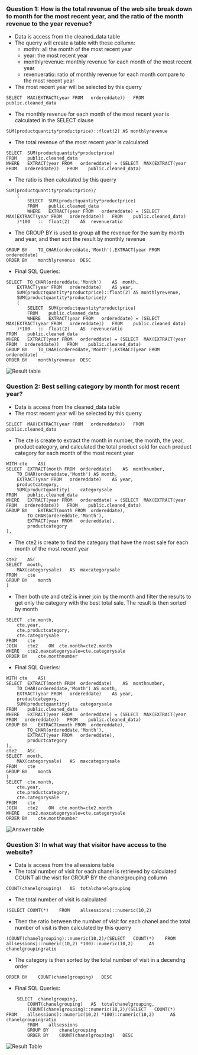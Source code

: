 ### Question 1: How is the total revenue of the web site break down to month for the most recent year, and the ratio of the month revenue to the year revenue? 
- Data is access from the cleaned_data table
- The querry will create a table with these collumn:
	- mothh: all the month of the most recent year
   	- year: the most recent year
   	- monthlyrevenue:  monthly revenue for each month of the most recent year
   	- revenueratio: ratio of monthly revenue for each month compare to the most recent year
- The most recent year will be selected by this querry
```
SELECT	MAX(EXTRACT(year FROM	ordereddate))	FROM	public.cleaned_data
```
- The monthly revenue for each month of the most recent year is calculated in the SELECT clause
```
SUM(productquantity*productprice)::float(2)	AS monthlyrevenue
```
- The total revenue of the most recent year is calculated
```
SELECT	SUM(productquantity*productprice)
FROM	public.cleaned_data
WHERE	EXTRACT(year FROM	ordereddate) = (SELECT	MAX(EXTRACT(year FROM	ordereddate))	FROM	public.cleaned_data)
```
- The ratio is then calculated by this querry
```
SUM(productquantity*productprice)/
	(
		SELECT	SUM(productquantity*productprice)
		FROM	public.cleaned_data
		WHERE	EXTRACT(year FROM	ordereddate) = (SELECT	MAX(EXTRACT(year FROM	ordereddate))	FROM	public.cleaned_data)
	)*100	::	float(2)	AS	revenueratio
```
- The GROUP BY is used to group all the revenue for the sum by month and year, and then sort the result by monthly revenue
```
GROUP BY	TO_CHAR(ordereddate,'Month'),EXTRACT(year FROM	ordereddate)
ORDER BY	monthlyrevenue	DESC
```
- Final SQL Queries:	
```
SELECT 	TO_CHAR(ordereddate,'Month')	AS	month,
	EXTRACT(year FROM	ordereddate)	AS year,
	SUM(productquantity*productprice)::float(2)	AS monthlyrevenue,
	SUM(productquantity*productprice)/
	(
		SELECT	SUM(productquantity*productprice)
		FROM	public.cleaned_data
		WHERE	EXTRACT(year FROM	ordereddate) = (SELECT	MAX(EXTRACT(year FROM	ordereddate))	FROM	public.cleaned_data)
	)*100	::	float(2)	AS	revenueratio
FROM	public.cleaned_data
WHERE	EXTRACT(year FROM	ordereddate) = (SELECT	MAX(EXTRACT(year FROM	ordereddate))	FROM	public.cleaned_data)
GROUP BY	TO_CHAR(ordereddate,'Month'),EXTRACT(year FROM	ordereddate)
ORDER BY	monthlyrevenue	DESC
```

![Result table](https://live.staticflickr.com/65535/53150801124_8224b0ac10.jpg)

### Question 2: Best selling category by month for most recent year?
- Data is access from the cleaned_data table
- The most recent year will be selected by this querry
```
SELECT	MAX(EXTRACT(year FROM	ordereddate))	FROM	public.cleaned_data
```
- The cte is create to extract the month in number, the month, the year, product category, and calculated the total product sold for each product category for each month of the most recent year
```
WITH cte	AS(
SELECT	EXTRACT(month FROM	ordereddate)	AS	monthnumber,
	TO_CHAR(ordereddate,'Month') AS month,
	EXTRACT(year FROM	ordereddate)	AS year,
	productcategory,
	SUM(productquantity)	categorysale
FROM	public.cleaned_data
WHERE	EXTRACT(year FROM	ordereddate) = (SELECT	MAX(EXTRACT(year FROM	ordereddate))	FROM	public.cleaned_data)
GROUP BY	EXTRACT(month FROM	ordereddate),
		TO_CHAR(ordereddate,'Month'),
		EXTRACT(year FROM	ordereddate),
		productcategory
),
```
- The cte2 is create to find the category that have the most sale for each month of the most recent year
```
cte2	AS(
SELECT	month,
	MAX(categorysale)	AS	maxcategorysale
FROM	cte
GROUP BY	month
)
```
- Then both cte and cte2 is inner join by the month and filter the results to get only the category with the best total sale. The result is then sorted by month
```
SELECT	cte.month,
	cte.year,
	cte.productcategory,
	cte.categorysale
FROM	cte
JOIN	cte2	ON	cte.month=cte2.month
WHERE	cte2.maxcategorysale=cte.categorysale
ORDER BY	cte.monthnumber
```
- Final SQL Queries:	
```
WITH cte	AS(
SELECT	EXTRACT(month FROM	ordereddate)	AS	monthnumber,
	TO_CHAR(ordereddate,'Month') AS month,
	EXTRACT(year FROM	ordereddate)	AS year,
	productcategory,
	SUM(productquantity)	categorysale
FROM	public.cleaned_data
WHERE	EXTRACT(year FROM	ordereddate) = (SELECT	MAX(EXTRACT(year FROM	ordereddate))	FROM	public.cleaned_data)
GROUP BY	EXTRACT(month FROM	ordereddate),
		TO_CHAR(ordereddate,'Month'),
		EXTRACT(year FROM	ordereddate),
		productcategory
),
cte2	AS(
SELECT	month,
	MAX(categorysale)	AS	maxcategorysale
FROM	cte
GROUP BY	month
)
SELECT	cte.month,
	cte.year,
	cte.productcategory,
	cte.categorysale
FROM	cte
JOIN	cte2	ON	cte.month=cte2.month
WHERE	cte2.maxcategorysale=cte.categorysale
ORDER BY	cte.monthnumber
```		

![Answer table](https://live.staticflickr.com/65535/53151062710_9bb28ab23b.jpg)



### Question 3: In what way that visitor have access to the website?
- Data is access from the allsessions table
- The total number of visit for each chanel is retrieved by calculated COUNT all the visit for GROUP BY the chanelgrouping collumn
```
COUNT(chanelgrouping)	AS	totalchanelgrouping
```
- The total number of visit is calculated
```
(SELECT	COUNT(*)	FROM	allsessions)::numeric(10,2)
```
- Then the ratio between the number of visit for each chanel and the total number of visit is then calculated by this querry
```
(COUNT(chanelgrouping)::numeric(10,2)/(SELECT	COUNT(*)	FROM	allsessions)::numeric(10,2) *100)::numeric(10,2)	  AS 		chanelgroupingratio
```
- The category is then sorted by the total number of visit in a decendng order
```
ORDER BY	COUNT(chanelgrouping)	DESC
```
- Final SQL Queries:
``` 
	SELECT 	chanelgrouping,
		COUNT(chanelgrouping)	AS	totalchanelgrouping,
		(COUNT(chanelgrouping)::numeric(10,2)/(SELECT	COUNT(*)	FROM	allsessions)::numeric(10,2) *100)::numeric(10,2)	  AS 		chanelgroupingratio
		FROM	allsessions
		GROUP BY	chanelgrouping
		ORDER BY	COUNT(chanelgrouping)	DESC
```

![Result Table](https://live.staticflickr.com/65535/53151115645_957bc97e67_m.jpg)
